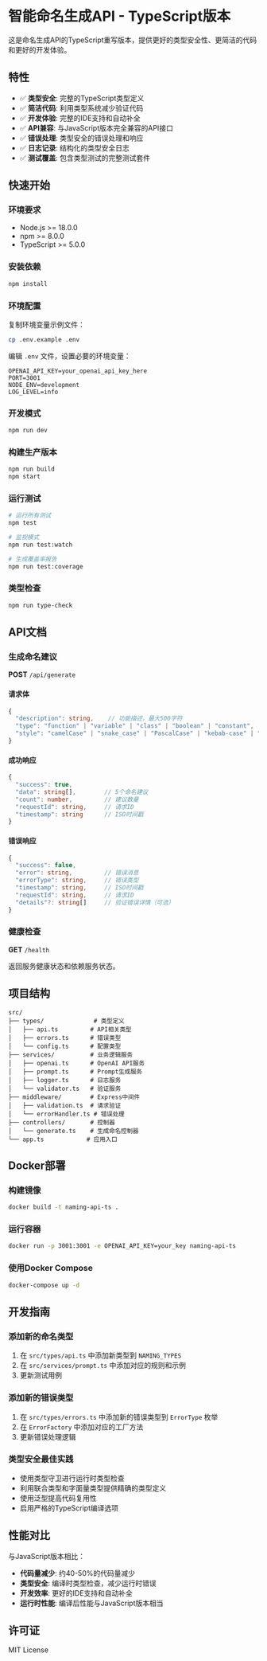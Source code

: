 # 智能命名生成API - TypeScript版本

这是命名生成API的TypeScript重写版本，提供更好的类型安全性、更简洁的代码和更好的开发体验。

## 特性

- ✅ **类型安全**: 完整的TypeScript类型定义
- ✅ **简洁代码**: 利用类型系统减少验证代码
- ✅ **开发体验**: 完整的IDE支持和自动补全
- ✅ **API兼容**: 与JavaScript版本完全兼容的API接口
- ✅ **错误处理**: 类型安全的错误处理和响应
- ✅ **日志记录**: 结构化的类型安全日志
- ✅ **测试覆盖**: 包含类型测试的完整测试套件

## 快速开始

### 环境要求

- Node.js >= 18.0.0
- npm >= 8.0.0
- TypeScript >= 5.0.0

### 安装依赖

```bash
npm install
```

### 环境配置

复制环境变量示例文件：

```bash
cp .env.example .env
```

编辑 `.env` 文件，设置必要的环境变量：

```env
OPENAI_API_KEY=your_openai_api_key_here
PORT=3001
NODE_ENV=development
LOG_LEVEL=info
```

### 开发模式

```bash
npm run dev
```

### 构建生产版本

```bash
npm run build
npm start
```

### 运行测试

```bash
# 运行所有测试
npm test

# 监视模式
npm run test:watch

# 生成覆盖率报告
npm run test:coverage
```

### 类型检查

```bash
npm run type-check
```

## API文档

### 生成命名建议

**POST** `/api/generate`

#### 请求体

```typescript
{
  "description": string,    // 功能描述，最大500字符
  "type": "function" | "variable" | "class" | "boolean" | "constant",
  "style": "camelCase" | "snake_case" | "PascalCase" | "kebab-case" | "UPPER_SNAKE_CASE"
}
```

#### 成功响应

```typescript
{
  "success": true,
  "data": string[],        // 5个命名建议
  "count": number,         // 建议数量
  "requestId": string,     // 请求ID
  "timestamp": string      // ISO时间戳
}
```

#### 错误响应

```typescript
{
  "success": false,
  "error": string,         // 错误消息
  "errorType": string,     // 错误类型
  "timestamp": string,     // ISO时间戳
  "requestId": string,     // 请求ID
  "details"?: string[]     // 验证错误详情（可选）
}
```

### 健康检查

**GET** `/health`

返回服务健康状态和依赖服务状态。

## 项目结构

```
src/
├── types/              # 类型定义
│   ├── api.ts         # API相关类型
│   ├── errors.ts      # 错误类型
│   └── config.ts      # 配置类型
├── services/          # 业务逻辑服务
│   ├── openai.ts      # OpenAI API服务
│   ├── prompt.ts      # Prompt生成服务
│   ├── logger.ts      # 日志服务
│   └── validator.ts   # 验证服务
├── middleware/        # Express中间件
│   ├── validation.ts  # 请求验证
│   └── errorHandler.ts # 错误处理
├── controllers/       # 控制器
│   └── generate.ts    # 生成命名控制器
└── app.ts            # 应用入口
```

## Docker部署

### 构建镜像

```bash
docker build -t naming-api-ts .
```

### 运行容器

```bash
docker run -p 3001:3001 -e OPENAI_API_KEY=your_key naming-api-ts
```

### 使用Docker Compose

```bash
docker-compose up -d
```

## 开发指南

### 添加新的命名类型

1. 在 `src/types/api.ts` 中添加新类型到 `NAMING_TYPES`
2. 在 `src/services/prompt.ts` 中添加对应的规则和示例
3. 更新测试用例

### 添加新的错误类型

1. 在 `src/types/errors.ts` 中添加新的错误类型到 `ErrorType` 枚举
2. 在 `ErrorFactory` 中添加对应的工厂方法
3. 更新错误处理逻辑

### 类型安全最佳实践

- 使用类型守卫进行运行时类型检查
- 利用联合类型和字面量类型提供精确的类型定义
- 使用泛型提高代码复用性
- 启用严格的TypeScript编译选项

## 性能对比

与JavaScript版本相比：

- **代码量减少**: 约40-50%的代码量减少
- **类型安全**: 编译时类型检查，减少运行时错误
- **开发效率**: 更好的IDE支持和自动补全
- **运行时性能**: 编译后性能与JavaScript版本相当

## 许可证

MIT License